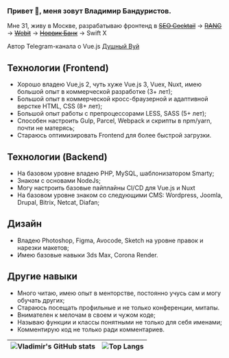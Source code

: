 ### Привет 👋, меня зовут Владимир Бандуристов.

Мне 31, живу в Москве, разрабатываю фронтенд в
~~[SEO Cocktail](https://seococktail.ru/)~~ → ~~[RANG](https://rang56.ru/)~~ → ~~[Webit](https://www.webit.ru/)~~ → ~~[Норвик Банк](https://norvikbank.ru/)~~ → Swift X

Автор Telegram-канала о Vue.js [Душный Вуй](https://t.me/stuffy_vuejs)

## Технологии (Frontend)

* Хорошо владею Vue,js 2, чуть хуже Vue.js 3, Vuex, Nuxt, имею большой опыт в коммерческой разработке (3+ лет);
* Большой опыт в коммерческой кросс-браузерной и адаптивной верстке HTML, CSS (8+ лет);
* Большой опыт работы с препроцессорами LESS, SASS (5+ лет);
* Способен настроить Gulp, Parcel, Webpack и скрипты в npm/yarn, почти не матерясь;
* Стараюсь оптимизировать Frontend для более быстрой загрузки.

## Технологии (Backend)

* На базовом уровне владею PHP, MySQL, шаблонизатором Smarty;
* Знаком с основами NodeJs;
* Могу настроить базовые пайплайны CI/CD для Vue.js и Nuxt
* На базовом уровне знаком со следующими CMS: Wordpress, Joomla, Drupal, Bitrix, Netcat, Diafan;

## Дизайн

* Владею Photoshop, Figma, Avocode, Sketch на уровне правок и нарезки макетов;
* Имею базовые навыки 3ds Max, Corona Render.

## Другие навыки

* Много читаю, имею опыт в менторстве, постоянно учусь сам и могу обучать других;
* Стараюсь посещать профильные и не только конференции, митапы.
* Внимателен к мелочам в своем и чужом коде;
* Называю функции и классы понятными не только для себя именами;
* Комментирую код не только ради комментариев.


|![Vladimir's GitHub stats](https://github-readme-stats.vercel.app/api?username=vaban-ru&show_icons=true&theme=vue)     |![Top Langs](https://github-readme-stats.vercel.app/api/top-langs/?username=vaban-ru&layout=compact)     |
|-----|-----|
